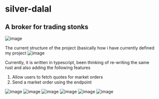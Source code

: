 # silver-dalal
## A broker for trading stonks
![image](https://github.com/tusharxoxoxo/silver-dalal/assets/79051850/4b16b7d6-7c68-4a1a-af4e-cf67efaadcf1)

The current structure of the project (basically how i have currently defined my project
![image](https://github.com/tusharxoxoxo/silver-dalal/assets/79051850/6238cbf0-54b2-4c41-8594-790386aabee3)



Currently, it is written in typescript, been thinking of re-writing the same rust and also adding the following features
1. Allow users to fetch quotes for market orders 
2. Send a market order using the endpoint


   
![image](https://github.com/tusharxoxoxo/silver-dalal/assets/79051850/ccd4646b-50f4-4f66-bf46-33953a429cf7)
![image](https://github.com/tusharxoxoxo/silver-dalal/assets/79051850/5edeb78c-5fa1-474b-9d04-163a03c55bcc)
![image](https://github.com/tusharxoxoxo/silver-dalal/assets/79051850/52aac71e-2a39-4c96-a9be-f1c723b1c0b0)
![image](https://github.com/tusharxoxoxo/silver-dalal/assets/79051850/50b7c964-16a6-46c3-8f13-6825d8368b51)
![image](https://github.com/tusharxoxoxo/silver-dalal/assets/79051850/6c9e103b-d0e8-4482-99a1-180984d9a751)
![image](https://github.com/tusharxoxoxo/silver-dalal/assets/79051850/b793add7-05b1-4f25-8718-7882ae472994)
